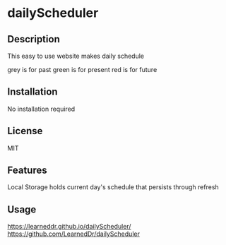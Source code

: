 # dailyScheduler
## Description
This easy to use website makes daily schedule

grey is for past
green is for present
red is for future


## Installation
No installation required

## License
MIT

## Features
Local Storage holds current day's schedule that persists through refresh

## Usage
https://learneddr.github.io/dailyScheduler/
https://github.com/LearnedDr/dailyScheduler
